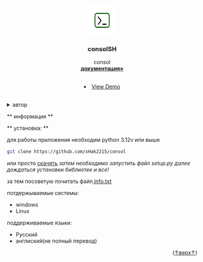 
<a id="readme-top"></a>





<!-- PROJECT LOGO -->

<br />
<div align="center">
  <a href="https://github.com/xHak2215/consol">
    <img src="srk/Ico_image.png" alt="ico" width="80" height="80">
  </a>

  <h3 align="center">consolSH</h3>

  <p align="center">
    consol
    <br />
    <a href="https://github.com/xHak2215/consol"><strong>документация»</strong></a>
    <br />
    <br />
    <li><a href="https://github.com/xHak2215/consol/tree/main/consol">View Demo</a></li>
    <br />
  </p>
</div>



<details>
  <summary>автор</summary>
  <ol>
    <li>
      <ul>
      <li><a href="#about-the-project">основной проект</a>
      </ul><ul>
      <li><a href="https://t.me/HITHELL">telegram</a></li>
      </ul>
    </li>
  </ol>
</details>






<!-- consolSH -->
** информация **


** установка: **

для работы приложения необходим python 3.12v или выше  

```sh
git clone https://github.com/xHak2215/consol
```
или просто  <a href="https://github.com/xHak2215/consol/archive/refs/heads/main.zip">скачять</a> 
*затем необходимо запустить файл setup.py далее дождаться установки библиотек и все!*

за тем посоветую почитать файл<a href="https://github.com/xHak2215/consol/tree/main/consol/info.txt"> info.txt</a>


потдержываемые системы:
* windows
* Linux

поддерживаемые языки:
* Русский
* англиский(не полный перевод)



<p align="right">(<a href="#readme-top">↑верх↑</a>)</p>










